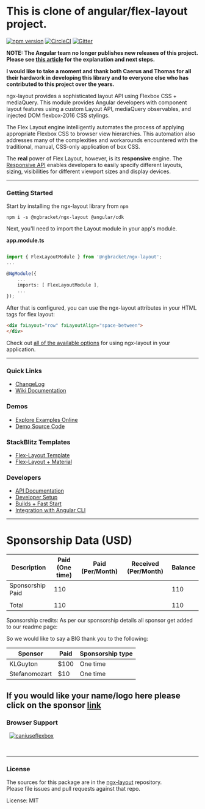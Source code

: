 # This is clone of angular/flex-layout project.

[![npm version](https://badge.fury.io/js/%40ngbracket%2Fngx-layout.svg)](https://www.npmjs.com/package/@ngbracket/ngx-layout)
[![CircleCI](https://dl.circleci.com/status-badge/img/gh/ngbracket/ngx-layout/tree/main.svg?style=svg)](https://dl.circleci.com/status-badge/redirect/gh/ngbracket/ngx-layout/tree/main)
[![Gitter](https://badges.gitter.im/angular/flex-layout.svg)](https://gitter.im/angular/flex-layout)

**NOTE: The Angular team no longer publishes new releases of this project. Please see [this article](https://medium.com/@caerus.karu/farewell-flex-layout-aaa567023769) for the explanation and next steps.**

**I would like to take a moment and thank both Caerus and Thomas for all their hardwork in developing this library and to everyone else who has contributed to this project over the years.**

ngx-layout provides a sophisticated layout API using Flexbox CSS + mediaQuery.
This module provides Angular developers with component layout features using a
custom Layout API, mediaQuery observables, and injected DOM flexbox-2016 CSS stylings.

The Flex Layout engine intelligently automates the process of applying appropriate
Flexbox CSS to browser view hierarchies. This automation also addresses many of the
complexities and workarounds encountered with the traditional, manual, CSS-only application of box CSS.

The **real** power of Flex Layout, however, is its **responsive** engine. The
[Responsive API](https://github.com/ngbracket/ngx-layout/wiki/Responsive-API) enables developers to easily specify
different layouts, sizing, visibilities for different viewport sizes and display devices.

---
### Getting Started

Start by installing the ngx-layout library from `npm`

`npm i -s @ngbracket/ngx-layout @angular/cdk`

Next, you'll need to import the Layout module in your app's module.

**app.module.ts**

```ts

import { FlexLayoutModule } from '@ngbracket/ngx-layout';
...

@NgModule({
    ...
    imports: [ FlexLayoutModule ],
    ...
});
```

After that is configured, you can use the ngx-layout attributes in your HTML tags for flex layout:
```html
<div fxLayout="row" fxLayoutAlign="space-between">
</div>
```

Check out [all of the available options](https://github.com/ngbracket/ngx-layout/wiki/Declarative-API-Overview) for using ngx-layout in your application.

---

### Quick Links

*  [ChangeLog](https://github.com/ngbracket/ngx-layout/blob/main/CHANGELOG.md)
*  [Wiki Documentation](https://github.com/ngbracket/ngx-layout/wiki)

### Demos

*  [Explore Examples Online](https://tburleson-layouts-demos.firebaseapp.com/)
*  [Demo Source Code](https://github.com/ngbracket/ngx-layout/blob/main/src/apps/demo-app/src/app/app.module.ts)

### StackBlitz Templates

  *  [Flex-Layout Template](https://stackblitz.com/edit/flex-layout-seed)
  *  [Flex-Layout + Material](https://stackblitz.com/edit/flex-layout-material-seed)

### Developers

*  [API Documentation](https://github.com/ngbracket/ngx-layout/wiki/API-Documentation)
*  [Developer Setup](https://github.com/ngbracket/ngx-layout/wiki/Developer-Setup)
*  [Builds + Fast Start](https://github.com/ngbracket/ngx-layout/wiki/Fast-Starts)
*  [Integration with Angular CLI](https://github.com/ngbracket/ngx-layout/wiki/Using-Angular-CLI)

----

# Sponsorship Data (USD)

| Description          | Paid (One time)  |Paid (Per/Month) | Received (Per/Month) | Balance |
|----------------------|------------------|-----------------|----------------------|---------|
| Sponsorship Paid     |110               |                 |                      |110      |
|                      |                  |                 |                      |         |
| Total                |110               |                 |                      |110      |

Sponsorship credits:
As per our sponsorship details all sponsor get added to our readme page:

So we would like to say a BIG thank you to the following:

| Sponsor          | Paid  | Sponsorship type |
|------------------|-------|------------------|
|KLGuyton          |$100   |One time
|Stefanomozart     |$10    |One time


If you would like your name/logo here please click on the sponsor [link](https://github.com/sponsors/ngbracket)
----

### Browser Support
&nbsp;
<a href="http://caniuse.com/#feat=flexbox" target="_blank">
![caniuseflexbox](https://cloud.githubusercontent.com/assets/210413/21288118/917e3faa-c440-11e6-9b08-28aff590c7ae.png)
</a>

<br/>

---

### License

The sources for this package are in the [ngx-layout](https://github.com/ngbracket/ngx-layout) repository. <br/>
Please file issues and pull requests against that repo.

License: MIT

